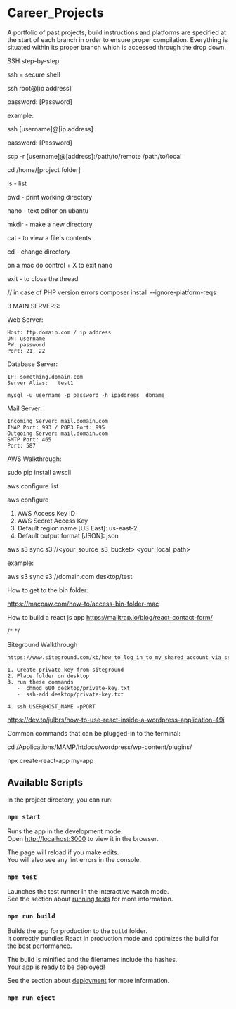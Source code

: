 # Career_Projects
A portfolio of past projects, build instructions and platforms are specified at the start of each branch in order to ensure proper compilation.  Everything is situated within its proper branch which is accessed through the drop down.


SSH step-by-step:

ssh = secure shell

ssh root@[ip address]

password: [Password]


example:

ssh [username]@[ip address]

password: [Password]


scp -r [username]@[address]:/path/to/remote /path/to/local


cd /home/[project folder]

ls - list

pwd - print working directory

nano - text editor on ubantu



mkdir -  make a new directory

cat - to view a file's contents

cd - change directory

on a mac do control + X to exit nano

exit - to close the thread

// in case of PHP version errors
composer install --ignore-platform-reqs 


3 MAIN SERVERS:

Web Server:

    Host: ftp.domain.com / ip address
    UN: username
    PW: password
    Port: 21, 22
    
Database Server:

    IP:	something.domain.com
    Server Alias:	test1 
   
    mysql -u username -p password -h ipaddress  dbname

Mail Server:

    Incoming Server: mail.domain.com
    IMAP Port: 993 / POP3 Port: 995
    Outgoing Server: mail.domain.com
    SMTP Port: 465
    Port: 587


AWS Walkthrough:

sudo pip install awscli

aws configure list

aws configure

1. AWS Access Key ID
2. AWS Secret Access Key 
3. Default region name [US East]: us-east-2
4. Default output format [JSON]: json

aws s3 sync s3://<your_source_s3_bucket> <your_local_path>

example: 

aws s3 sync s3://domain.com desktop/test


How to get to the bin folder:

https://macpaw.com/how-to/access-bin-folder-mac

How to build a react js app
https://mailtrap.io/blog/react-contact-form/

/*   */


Siteground Walkthrough

    https://www.siteground.com/kb/how_to_log_in_to_my_shared_account_via_ssh_in_mac_os/
    
    1. Create private key from siteground
    2. Place folder on desktop
    3. run these commands
       -  chmod 600 desktop/private-key.txt
       -  ssh-add desktop/private-key.txt    

    4. ssh USER@HOST_NAME -pPORT
  

https://dev.to/julbrs/how-to-use-react-inside-a-wordpress-application-49i


Common commands that can be plugged-in to the terminal:

cd /Applications/MAMP/htdocs/wordpress/wp-content/plugins/

npx create-react-app my-app

## Available Scripts

In the project directory, you can run:

### `npm start`

Runs the app in the development mode.\
Open [http://localhost:3000](http://localhost:3000) to view it in the browser.

The page will reload if you make edits.\
You will also see any lint errors in the console.

### `npm test`

Launches the test runner in the interactive watch mode.\
See the section about [running tests](https://facebook.github.io/create-react-app/docs/running-tests) for more information.

### `npm run build`

Builds the app for production to the `build` folder.\
It correctly bundles React in production mode and optimizes the build for the best performance.

The build is minified and the filenames include the hashes.\
Your app is ready to be deployed!

See the section about [deployment](https://facebook.github.io/create-react-app/docs/deployment) for more information.

### `npm run eject`
